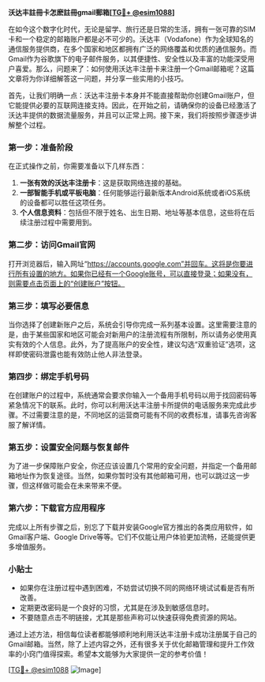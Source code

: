 **沃达丰註冊卡怎麽註冊gmail郵箱[[TG💪+ @esim1088](https://t.me/s/esim1088)]**

在如今这个数字化时代，无论是留学、旅行还是日常的生活，拥有一张可靠的SIM卡和一个稳定的邮箱账户都是必不可少的。沃达丰（Vodafone）作为全球知名的通信服务提供商，在多个国家和地区都拥有广泛的网络覆盖和优质的通信服务。而Gmail作为谷歌旗下的电子邮件服务，以其便捷性、安全性以及丰富的功能深受用户喜爱。那么，问题来了：如何使用沃达丰注册卡来注册一个Gmail邮箱呢？这篇文章将为你详细解答这一问题，并分享一些实用的小技巧。

首先，让我们明确一点：沃达丰注册卡本身并不能直接帮助你创建Gmail账户，但它能提供必要的互联网连接支持。因此，在开始之前，请确保你的设备已经激活了沃达丰提供的数据流量服务，并且可以正常上网。接下来，我们将按照步骤逐步讲解整个过程。

### 第一步：准备阶段

在正式操作之前，你需要准备以下几样东西：
1. **一张有效的沃达丰注册卡**：这是获取网络连接的基础。
2. **一部智能手机或平板电脑**：任何能够运行最新版本Android系统或者iOS系统的设备都可以胜任这项任务。
3. **个人信息资料**：包括但不限于姓名、出生日期、地址等基本信息，这些将在后续注册过程中需要用到。

### 第二步：访问Gmail官网

打开浏览器后，输入网址“https://accounts.google.com”并回车。这将是你要进行所有设置的地方。如果你已经有一个Google账号，可以直接登录；如果没有，则需要点击页面上的“创建账户”按钮。

### 第三步：填写必要信息

当你选择了创建新账户之后，系统会引导你完成一系列基本设置。这里需要注意的是，由于某些国家和地区可能会对新用户的注册流程有所限制，所以请务必使用真实有效的个人信息。此外，为了提高账户的安全性，建议勾选“双重验证”选项，这样即使密码泄露也能有效防止他人非法登录。

### 第四步：绑定手机号码

在创建账户的过程中，系统通常会要求你输入一个备用手机号码以用于找回密码等紧急情况下的联系。此时，你可以利用沃达丰注册卡所提供的电话服务来完成此步骤。不过需要注意的是，不同地区的运营商可能有不同的收费标准，请事先咨询客服了解详情。

### 第五步：设置安全问题与恢复邮件

为了进一步保障账户安全，你还应该设置几个常用的安全问题，并指定一个备用邮箱地址作为恢复途径。当然，如果你暂时没有其他邮箱可用，也可以跳过这一步骤，但这样做可能会在未来带来不便。

### 第六步：下载官方应用程序

完成以上所有步骤之后，别忘了下载并安装Google官方推出的各类应用软件，如Gmail客户端、Google Drive等等。它们不仅能让用户体验更加流畅，还能提供更多增值服务。

### 小贴士

- 如果你在注册过程中遇到困难，不妨尝试切换不同的网络环境试试看是否有所改善。
- 定期更改密码是一个良好的习惯，尤其是在涉及到敏感信息时。
- 不要随意点击不明链接，尤其是那些声称可以快速获得免费资源的网站。

通过上述方法，相信每位读者都能够顺利地利用沃达丰注册卡成功注册属于自己的Gmail邮箱。当然，除了上述内容之外，还有很多关于优化邮箱管理和提升工作效率的小窍门值得探索。希望本文能够为大家提供一定的参考价值！

[[TG💪+ @esim1088](https://t.me/s/esim1088) ![Image](https://i.postimg.cc/4NQfJmqS/Snipaste-2025-05-13-00-14-12.png)]